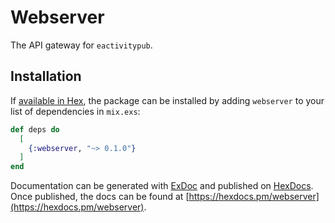 # Webserver

The API gateway for `eactivitypub`.

## Installation

If [available in Hex](https://hex.pm/docs/publish), the package can be installed
by adding `webserver` to your list of dependencies in `mix.exs`:

```elixir
def deps do
  [
    {:webserver, "~> 0.1.0"}
  ]
end
```

Documentation can be generated with [ExDoc](https://github.com/elixir-lang/ex_doc)
and published on [HexDocs](https://hexdocs.pm). Once published, the docs can
be found at [https://hexdocs.pm/webserver](https://hexdocs.pm/webserver).

